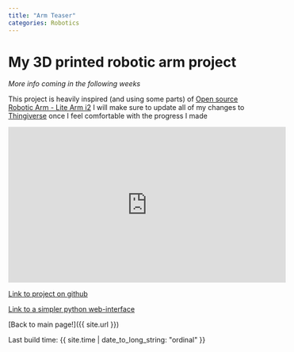 ```yaml
---
title: "Arm Teaser"
categories: Robotics
---
```


# My 3D printed robotic arm project

_More info coming in the following weeks_

This project is heavily inspired (and using some parts) of [Open source Robotic Arm - Lite Arm i2](http://www.thingiverse.com/thing:480446) I will make sure to update all of my changes to [Thingiverse](http://www.thingiverse.com/) once I feel comfortable with the progress I made

<iframe width="560" height="315" src="https://www.youtube.com/embed/-u97_TDxADw" frameborder="0" allowfullscreen></iframe>


[Link to project on github](https://github.com/dmweis/dmweis.ASC)

[Link to a simpler python web-interface](https://github.com/dmweis/Dum-E)

[Back to main page!]({{ site.url }})

Last build time: {{ site.time | date_to_long_string: "ordinal" }}
